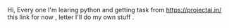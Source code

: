 Hi, Every one 
I'm learing python and getting task from https://projectai.in/ this link for now , letter I'll do my own stuff .
